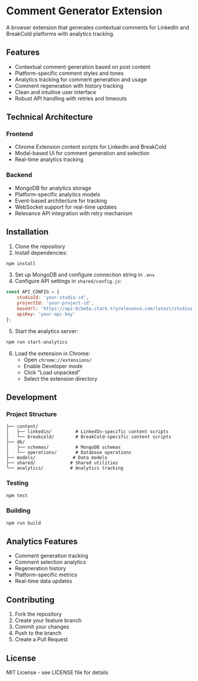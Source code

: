 # Comment Generator Extension

A browser extension that generates contextual comments for LinkedIn and BreakCold platforms with analytics tracking.

## Features

- Contextual comment generation based on post content
- Platform-specific comment styles and tones
- Analytics tracking for comment generation and usage
- Comment regeneration with history tracking
- Clean and intuitive user interface
- Robust API handling with retries and timeouts

## Technical Architecture

### Frontend
- Chrome Extension content scripts for LinkedIn and BreakCold
- Modal-based UI for comment generation and selection
- Real-time analytics tracking

### Backend
- MongoDB for analytics storage
- Platform-specific analytics models
- Event-based architecture for tracking
- WebSocket support for real-time updates
- Relevance API integration with retry mechanism

## Installation

1. Clone the repository
2. Install dependencies:
```bash
npm install
```
3. Set up MongoDB and configure connection string in `.env`
4. Configure API settings in `shared/config.js`:
```javascript
const API_CONFIG = {
    studioId: 'your-studio-id',
    projectId: 'your-project-id',
    baseUrl: 'https://api-bcbe5a.stack.tryrelevance.com/latest/studios',
    apiKey: 'your-api-key'
};
```
5. Start the analytics server:
```bash
npm run start-analytics
```
6. Load the extension in Chrome:
   - Open `chrome://extensions/`
   - Enable Developer mode
   - Click "Load unpacked"
   - Select the extension directory

## Development

### Project Structure
```
├── content/
│   ├── linkedin/         # LinkedIn-specific content scripts
│   └── breakcold/        # BreakCold-specific content scripts
├── db/
│   ├── schemas/          # MongoDB schemas
│   └── operations/       # Database operations
├── models/              # Data models
├── shared/             # Shared utilities
└── analytics/          # Analytics tracking
```

### Testing
```bash
npm test
```

### Building
```bash
npm run build
```

## Analytics Features

- Comment generation tracking
- Comment selection analytics
- Regeneration history
- Platform-specific metrics
- Real-time data updates

## Contributing

1. Fork the repository
2. Create your feature branch
3. Commit your changes
4. Push to the branch
5. Create a Pull Request

## License

MIT License - see LICENSE file for details
